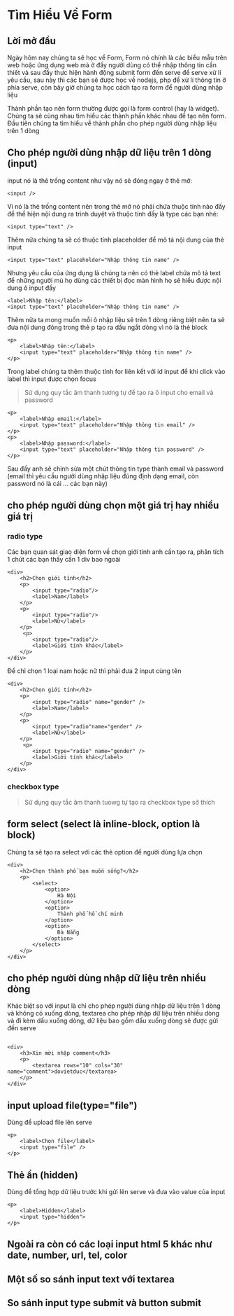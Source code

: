 # Tìm Hiểu Về Form

## Lời mở đầu

Ngày hôm nay chúng ta sẽ học về Form, Form nó chính là các biểu mẫu trên web hoặc ứng dụng web mà ở đấy người dùng có thể nhập thông tin cần thiết và sau đấy thực hiện hành động submit form đến serve để serve xử lí yêu cầu, sau này thì các bạn sẽ được học về nodejs, php để xử lí thông tin ở phía serve, còn bây giờ chúng ta học cách tạo ra form để người dùng nhập liệu

Thành phần tạo nên form thường được gọi là form control (hay là widget). Chúng ta sẽ cùng nhau tìm hiểu các thành phần khác nhau để tạo nên form. Đầu tiên chúng ta tìm hiểu về thành phần cho phép người dùng nhập liệu trên 1 dòng

## Cho phép người dùng nhập dữ liệu trên 1 dòng (input)

input nó là thẻ trống content như vậy nó sẽ đóng ngay ở thẻ mở:

```
<input />

```

Vì nó là thẻ trống content nên trong thẻ mở nó phải chứa thuộc tính nào đấy để thể hiện nội dung ra trình duyệt và thuộc tính đấy là type các bạn nhé:

```
<input type="text" />

```

Thêm nữa chúng ta sẽ có thuộc tính placeholder để mô tả nội dung của thẻ input

```
<input type="text" placeholder="Nhập thông tin name" />

```

Nhưng yêu cầu của ứng dụng là chúng ta nên có thẻ label chứa mô tả text để những người mù họ dùng các thiết bị đọc màn hình họ sẽ hiểu được nội dung ô input đấy

```
<label>Nhập tên:</label>
<input type="text" placeholder="Nhập thông tin name" />

```

Thêm nữa ta mong muốn mỗi ô nhập liệu sẽ trên 1 dòng riêng biệt nên ta sẽ đưa nội dung đóng trong thẻ p tạo ra dấu ngắt dòng vì nó là thẻ block

```
<p>
    <label>Nhập tên:</label>
    <input type="text" placeholder="Nhập thông tin name" />
</p>

```

Trong label chúng ta thêm thuộc tính for liên kết với id input để khi click vào label thì input được chọn focus

> Sử dụng quy tắc âm thanh tương tự để tạo ra ô input cho email và password


```
<p>
    <label>Nhập email:</label>
    <input type="text" placeholder="Nhập thông tin email" />
</p>
<p>
    <label>Nhập password:</label>
    <input type="text" placeholder="Nhập thông tin password" />
</p>

```
Sau đấy anh sẽ chỉnh sửa một chút thông tin type thành email và password (email thì yêu cầu người dùng nhập liệu đúng định dạng email, còn password nó là cái ... các bạn này)


## cho phép người dùng chọn một giá trị hay nhiều giá trị

### radio type

Các bạn quan sát giao diện form về chọn giới tính anh cần tạo ra, phân tích 1 chút các bạn thấy cần 1 div bao ngoài

```
<div>
    <h2>Chọn giới tính</h2>
    <p>
        <input type="radio"/>
        <label>Nam</label>
    </p>
    <p>
        <input type="radio"/>
        <label>Nữ</label>
    </p>
     <p>
        <input type="radio"/>
        <label>Giới tính khác</label>
    </p>
</div>

```

Để chỉ chọn 1 loại nam hoặc nữ thì phải đưa 2 input cùng tên

```
<div>
    <h2>Chọn giới tính</h2>
    <p>
        <input type="radio" name="gender" />
        <label>Nam</label>
    </p>
    <p>
        <input type="radio"name="gender" />
        <label>Nữ</label>
    </p>
     <p>
        <input type="radio" name="gender" />
        <label>Giới tính khác</label>
    </p>
</div>

```

### checkbox type

> Sử dụng quy tắc âm thanh tuowg tự tạo ra checkbox type sở thích

## form select (select là inline-block, option là block)

Chúng ta sẽ tạo ra select với các thẻ option để người dùng lựa chọn

```
<div>
    <h2>Chọn thành phố bạn muốn sống?</h2>
    <p>
        <select>
            <option>
                Hà Nội
            </option>
            <option>
                Thành phố hồ chí minh
            </option>
            <option>
                Đà Nẵng
            </option>
        </select>
    </p>
</div>

```

## cho phép người dùng nhập dữ liệu trên nhiều dòng

Khác biệt so với input là chỉ cho phép người dùng nhập dữ liệu trên 1 dòng và không có xuống dòng, textarea cho phép nhập dữ liệu trên nhiều dòng và đi kèm dấu xuống dòng, dữ liệu bao gồm dấu xuống dòng sẽ được gửi đến serve


```

<div>
    <h3>Xin mời nhập comment</h3>
    <p>
        <textarea rows="10" cols="30" name="comment">dovietduc</textarea>
    </p>
</div>

```


## input upload file(type="file")

Dùng để upload file lên serve

```
<p>
    <label>Chọn file</label>
    <input type="file" />
</p>

```

## Thẻ ẩn (hidden)

Dùng để tổng hợp dữ liệu trước khi gửi lên serve và đưa vào value của input

```
<p>
    <label>Hidden</label>
    <input type="hidden">
</p>

```

## Ngoài ra còn có các loại input html 5 khác như date, number, url, tel, color

## Một số so sánh input text với textarea

## So sánh input type submit và button submit







